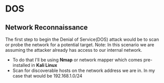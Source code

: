 # DOS
## Network Reconnaissance 
The first step to begin the Denial of Service(DOS) attack would be to scan or probe the network for a potential target. Note: In this scenario we are assuming the attacker already has access to our internal network. 
- To do that I'll be using **Nmap** or network mapper which comes pre-installed in **Kali Linux**
- Scan for discoverable hosts on the network address we are in. In my case that would be 192.168.1.0/24
